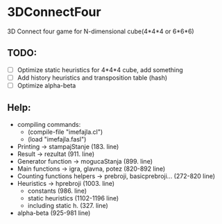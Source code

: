 # 3DConnectFour
3D Connect four game for N-dimensional cube(4\*4\*4 or 6\*6\*6)

## TODO:
- [ ] Optimize static heuristics for 4\*4\*4 cube, add something
- [ ] Add history heuristics and transposition table (hash)
- [ ] Optimize alpha-beta

## Help:
- compiling commands:
  - (compile-file "imefajla.cl")
  - (load "imefajla.fasl")  
- Printing -> stampajStanje (183. line)
- Result -> rezultat (911. line)
- Generator function -> mogucaStanja (899. line)
- Main functions -> igra, glavna, potez (820-892 line)
- Counting functions helpers -> prebroji, basicprebroji... (272-820 line)
- Heuristics -> hprebroji (1003. line)
  - constants (986. line)
  - static heuristics (1102-1196 line)
  - including static h. (327. line)
- alpha-beta (925-981 line)
